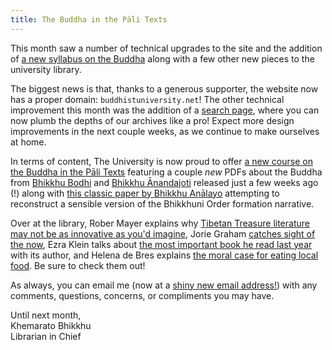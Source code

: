 ```yaml
---
title: The Buddha in the Pāli Texts
---
```


This month saw a number of technical upgrades to the site and the addition of [a new syllabus on the Buddha](/courses/buddha) along with a few other new pieces to the university library.

The biggest news is that, thanks to a generous supporter, the website now has a proper domain: `buddhistuniversity.net`! The other technical improvement this month was the addition of a [search page](/search/), where you can now plumb the depths of our archives like a pro! Expect more design improvements in the next couple weeks, as we continue to make ourselves at home.

In terms of content, The University is now proud to offer [a new course on the Buddha in the Pāli Texts](/courses/buddha) featuring a couple *new* PDFs about the Buddha from [Bhikkhu Bodhi](/content/articles/translating-buddha_bodhi) and [Bhikkhu Ānandajoti](/content/canon/nidanakatha) released just a few weeks ago (!) along with [this classic paper by Bhikkhu Anālayo](/content/articles/mahapajapati-pabaja_analayo) attempting to reconstruct a sensible version of the Bhikkhuni Order formation narrative.

Over at the library, Rober Mayer explains why [Tibetan Treasure literature may not be as innovative as you'd imagine](/content/articles/innovation-and-conservation-in-treasure_mayer-rob), Jorie Graham [catches sight of the now](/content/av/catch-sight-of-now_graham-jorie), Ezra Klein talks about [the most important book he read last year](/content/av/most-important-book_robinson-klein) with its author, and Helena de Bres explains [the moral case for eating local food](/content/essays/local-food_debres). Be sure to check them out!

As always, you can email me (now at     a [shiny new email address!](mailto:theopenbuddhistuniversity@gmail.com)) with any comments, questions, concerns, or compliments you may have. 

Until next month,  
Khemarato Bhikkhu  
Librarian in Chief  
